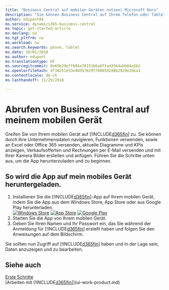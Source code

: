 ```yaml
---
title: "Business Central auf mobilen Geräten nutzen| Microsoft Docs"
description: "Sie können Business Central auf Ihrem Telefon oder Tablet einsehen und bearbeiten."
author: edupont04
ms.service: dynamics365-business-central
ms.topic: get-started-article
ms.devlang: na
ms.tgt_pltfrm: na
ms.workload: na
ms.search.keywords: phone, tablet
ms.date: 10/01/2018
ms.author: edupont
ms.translationtype: HT
ms.sourcegitcommit: 8e69b29eff604a78151b6a6f3ad3564abb04a5b2
ms.openlocfilehash: 4f38251e53e40d57829f7b00592d8b2920e2dea1
ms.contentlocale: de-ch
ms.lasthandoff: 11/29/2018

---
```


# <a name="getting-business-central-on-your-mobile-device"></a>Abrufen von Business Central auf meinem mobilen Gerät
Greifen Sie von Ihrem mobilen Gerät auf [!INCLUDE[d365fin](includes/d365fin_md.md)] zu. Sie können durch Ihre Unternehmensdaten navigieren, Funktionen verwenden, sowie an Excel oder Office 365 versenden, aktuelle Diagramme und KPIs anzeigen, Verkaufsofferten und Rechnungen per E-Mail versenden und mit Ihrer Kamera Bilder erstellen und anfügen. Führen Sie die Schritte unten aus, um die App herunterzuladen und zu beginnen.

## <a name="to-get-the-app-on-my-mobile-device"></a>So wird die App auf mein mobiles Gerät heruntergeladen.
1. Installieren Sie die [!INCLUDE[d365fin](includes/d365fin_md.md)]-App auf Ihrem mobilen Gerät, indem Sie die App aus dem Windows Store, App Store oder aus Google Play herunterladen.  
[![Windows Store](./media/install-mobile-app/windowsstore.png)](https://go.microsoft.com/fwlink/?LinkId=734848)
[![App Store](./media/install-mobile-app/appstore.png)](https://go.microsoft.com/fwlink/?LinkId=734847) [![Google Play](./media/install-mobile-app/googleplay.png)](https://go.microsoft.com/fwlink/?LinkId=734849)  
2. Starten Sie die App von Ihrem mobilen Gerät.
3. Geben Sie Ihren Namen und Ihr Passwort ein, das Sie während der Anmeldung für [!INCLUDE[d365fin](includes/d365fin_md.md)] erstellt haben und folgen Sie den Anweisungen auf dem Bildschirm.

Sie sollten nun Zugriff auf [!INCLUDE[d365fin](includes/d365fin_md.md)] haben und in der Lage sein, Daten anzuzeigen und zu bearbeiten.

## <a name="see-also"></a>Siehe auch
[Erste Schritte](product-get-started.md)  
[Arbeiten mit [!INCLUDE[d365fin](includes/d365fin_md.md)]](ui-work-product.md)  

